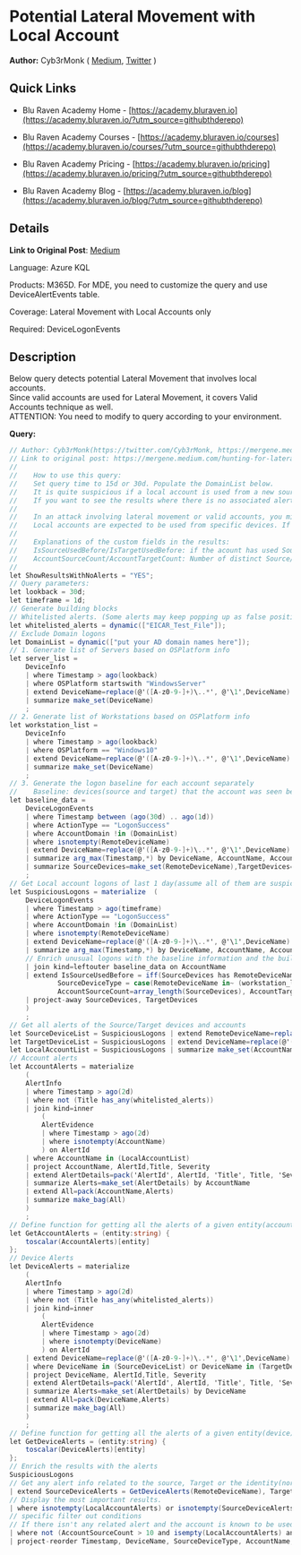 # Potential Lateral Movement with Local Account
**Author:** Cyb3rMonk ( [Medium](https://mergene.medium.com), [Twitter](https://twitter.com/Cyb3rMonk) )

## Quick Links

* Blu Raven Academy Home - [https://academy.bluraven.io](https://academy.bluraven.io/?utm_source=githubthderepo)
  
* Blu Raven Academy Courses - [https://academy.bluraven.io/courses](https://academy.bluraven.io/courses/?utm_source=githubthderepo)

* Blu Raven Academy Pricing - [https://academy.bluraven.io/pricing](https://academy.bluraven.io/pricing/?utm_source=githubthderepo)

* Blu Raven Academy Blog - [https://academy.bluraven.io/blog](https://academy.bluraven.io/blog/?utm_source=githubthderepo)

## Details

**Link to Original Post**: [Medium](https://mergene.medium.com/hunting-for-lateral-movement-local-accounts-bc08742f3d83)

Language: Azure KQL

Products: M365D. For MDE, you need to customize the query and use DeviceAlertEvents table.

Coverage: Lateral Movement with Local Accounts only  

Required: DeviceLogonEvents


## Description

Below query detects potential Lateral Movement that involves local accounts.  
Since valid accounts are used for Lateral Movement, it covers Valid Accounts technique as well.  
ATTENTION: You need to modify to query according to your environment.

**Query:**

```C#
// Author: Cyb3rMonk(https://twitter.com/Cyb3rMonk, https://mergene.medium.com)
// Link to original post: https://mergene.medium.com/hunting-for-lateral-movement-local-accounts-bc08742f3d83
//
//    How to use this query:
//    Set query time to 15d or 30d. Populate the DomainList below.
//    It is quite suspicious if a local account is used from a new source (espcially from a workstation)
//    If you want to see the results where there is no associated alert, change the value ShowResultsWithNoAlerts to 'YES'. Otherwise, set it to 'NO'.
//    
//    In an attack involving lateral movement or valid accounts, you might expect to see at least one alert related to either the source device, the destination device or the local account. 
//    Local accounts are expected to be used from specific devices. If the account was used from a new source device (IsSourcedUsedBefore=No), it may be anomalous.
//    
//    Explanations of the custom fields in the results:
//    IsSourceUsedBefore/IsTargetUsedBefore: if the acount has used Source/Target device before. 
//    AccountSourceCount/AccountTargetCount: Number of distinct Source/Target Devices that the account has used befor
//
let ShowResultsWithNoAlerts = "YES";
// Query parameters:
let lookback = 30d;
let timeframe = 1d;
// Generate building blocks
// Whitelisted alerts. (Some alerts may keep popping up as false positives)
let whitelisted_alerts = dynamic(["EICAR_Test_File"]);
// Exclude Domain logons
let DomainList = dynamic(["put your AD domain names here"]);
// 1. Generate list of Servers based on OSPlatform info
let server_list = 
    DeviceInfo
    | where Timestamp > ago(lookback)
    | where OSPlatform startswith "WindowsServer"
    | extend DeviceName=replace(@'([A-z0-9-]+)\..*', @'\1',DeviceName)
    | summarize make_set(DeviceName)
    ;
// 2. Generate list of Workstations based on OSPlatform info
let workstation_list = 
    DeviceInfo
    | where Timestamp > ago(lookback)
    | where OSPlatform == "Windows10"
    | extend DeviceName=replace(@'([A-z0-9-]+)\..*', @'\1',DeviceName)
    | summarize make_set(DeviceName)
    ;
// 3. Generate the logon baseline for each account separately
//    Baseline: devices(source and target) that the account was seen before
let baseline_data = 
    DeviceLogonEvents
    | where Timestamp between (ago(30d) .. ago(1d))
    | where ActionType == "LogonSuccess"
    | where AccountDomain !in (DomainList)
    | where isnotempty(RemoteDeviceName)
    | extend DeviceName=replace(@'([A-z0-9-]+)\..*', @'\1',DeviceName)
    | summarize arg_max(Timestamp,*) by DeviceName, AccountName, AccountDomain, RemoteDeviceName, Protocol
    | summarize SourceDevices=make_set(RemoteDeviceName),TargetDevices=make_set(DeviceName) by AccountName
    ;
// Get Local account logons of last 1 day(assume all of them are suspicious) and enrich the results with account baseline info
let SuspiciousLogons = materialize  (
    DeviceLogonEvents
    | where Timestamp > ago(timeframe)
    | where ActionType == "LogonSuccess"
    | where AccountDomain !in (DomainList)
    | where isnotempty(RemoteDeviceName)
    | extend DeviceName=replace(@'([A-z0-9-]+)\..*', @'\1',DeviceName)
    | summarize arg_max(Timestamp,*) by DeviceName, AccountName, AccountDomain, RemoteDeviceName, Protocol // Get only the last logon
    // Enrich unusual logons with the baseline information and the building blocks
    | join kind=leftouter baseline_data on AccountName
    | extend IsSourceUsedBefore = iff(SourceDevices has RemoteDeviceName, 'Yes', 'No'), IsTargetUsedBefore = iff(TargetDevices has DeviceName , 'Yes', 'No'),
            SourceDeviceType = case(RemoteDeviceName in~ (workstation_list),'Workstation',RemoteDeviceName in~ (server_list), 'Server', 'Unknown'), TargetDeviceType = case(DeviceName in~ (workstation_list),'Workstation',DeviceName in~ (server_list), 'Server', 'Unknown'),
            AccountSourceCount=array_length(SourceDevices), AccountTargetCount=array_length(TargetDevices)
    | project-away SourceDevices, TargetDevices
    )
    ;
// Get all alerts of the Source/Target devices and accounts
let SourceDeviceList = SuspiciousLogons | extend RemoteDeviceName=replace(@'([A-z0-9-]+)\..*', @'\1',RemoteDeviceName) | summarize make_set(RemoteDeviceName);
let TargetDeviceList = SuspiciousLogons | extend DeviceName=replace(@'([A-z0-9-]+)\..*', @'\1',DeviceName)  | summarize make_set(DeviceName);
let LocalAccountList = SuspiciousLogons | summarize make_set(AccountName);
// Account alerts
let AccountAlerts = materialize 
    (
    AlertInfo
    | where Timestamp > ago(2d)
    | where not (Title has_any(whitelisted_alerts))
    | join kind=inner 
        (
        AlertEvidence 
        | where Timestamp > ago(2d)
        | where isnotempty(AccountName)
        ) on AlertId
    | where AccountName in (LocalAccountList)
    | project AccountName, AlertId,Title, Severity
    | extend AlertDetails=pack('AlertId', AlertId, 'Title', Title, 'Severity', Severity)
    | summarize Alerts=make_set(AlertDetails) by AccountName
    | extend All=pack(AccountName,Alerts)
    | summarize make_bag(All)
    )
    ;
// Define function for getting all the alerts of a given entity(account)
let GetAccountAlerts = (entity:string) {
    toscalar(AccountAlerts)[entity]
};
// Device Alerts
let DeviceAlerts = materialize 
    (
    AlertInfo
    | where Timestamp > ago(2d)
    | where not (Title has_any(whitelisted_alerts))
    | join kind=inner 
        (
        AlertEvidence 
        | where Timestamp > ago(2d)
        | where isnotempty(DeviceName)
        ) on AlertId
    | extend DeviceName=replace(@'([A-z0-9-]+)\..*', @'\1',DeviceName)
    | where DeviceName in (SourceDeviceList) or DeviceName in (TargetDeviceList)
    | project DeviceName, AlertId,Title, Severity
    | extend AlertDetails=pack('AlertId', AlertId, 'Title', Title, 'Severity', Severity)
    | summarize Alerts=make_set(AlertDetails) by DeviceName
    | extend All=pack(DeviceName,Alerts)
    | summarize make_bag(All)
    )
    ;
// Define function for getting all the alerts of a given entity(device)
let GetDeviceAlerts = (entity:string) {
    toscalar(DeviceAlerts)[entity]
};
// Enrich the results with the alerts
SuspiciousLogons
// Get any alert info related to the source, Target or the identity(normal or Service account) and enrich the results. 
| extend SourceDeviceAlerts = GetDeviceAlerts(RemoteDeviceName), TargetDeviceAlerts = GetDeviceAlerts(DeviceName), LocalAccountAlerts = GetAccountAlerts(AccountName)
// Display the most important results. 
| where isnotempty(LocalAccountAlerts) or isnotempty(SourceDeviceAlerts) or isnotempty(TargetDeviceAlerts) or (IsSourceUsedBefore == "No" and ShowResultsWithNoAlerts == "YES")
// specific filter out conditions
// If there isn't any related alert and the account is known to be used from many sources, exclude it. no time to investigate. 
| where not (AccountSourceCount > 10 and isempty(LocalAccountAlerts) and isempty(SourceDeviceAlerts) and isempty(TargetDeviceAlerts))
| project-reorder Timestamp, DeviceName, SourceDeviceType, AccountName, RemoteDeviceName, TargetDeviceType, IsSourceUsedBefore, IsTargetUsedBefore, AccountSourceCount, AccountTargetCount, SourceDeviceAlerts, TargetDeviceAlerts, LocalAccountAlerts
```
